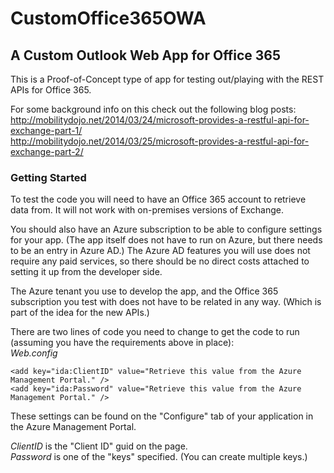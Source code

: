 # CustomOffice365OWA
## A Custom Outlook Web App for Office 365

This is a Proof-of-Concept type of app for testing out/playing with the REST APIs for Office 365.

For some background info on this check out the following blog posts:  
http://mobilitydojo.net/2014/03/24/microsoft-provides-a-restful-api-for-exchange-part-1/  
http://mobilitydojo.net/2014/03/25/microsoft-provides-a-restful-api-for-exchange-part-2/  

### Getting Started
To test the code you will need to have an Office 365 account to retrieve data from. It will not work with on-premises versions of Exchange.

You should also have an Azure subscription to be able to configure settings for your app. (The app itself does not have to run on Azure, but there needs to be an entry in Azure AD.) 
The Azure AD features you will use does not require any paid services, so there should be no direct costs attached to setting it up from the developer side.

The Azure tenant you use to develop the app, and the Office 365 subscription you test with does not have to be related in any way. (Which is part of the idea for the new APIs.)

There are two lines of code you need to change to get the code to run (assuming you have the requirements above in place):  
_Web.config_

```
<add key="ida:ClientID" value="Retrieve this value from the Azure Management Portal." />
<add key="ida:Password" value="Retrieve this value from the Azure Management Portal." />
```

These settings can be found on the "Configure" tab of your application in the Azure Management Portal.

_ClientID_ is the "Client ID" guid on the page.  
_Password_ is one of the "keys" specified. (You can create multiple keys.)